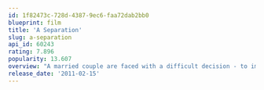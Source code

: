 ```yaml
---
id: 1f82473c-728d-4387-9ec6-faa72dab2bb0
blueprint: film
title: 'A Separation'
slug: a-separation
api_id: 60243
rating: 7.896
popularity: 13.607
overview: "A married couple are faced with a difficult decision - to improve the life of their child by moving to another country or to stay in Iran and look after a deteriorating parent who has Alzheimer's disease."
release_date: '2011-02-15'
---
```

